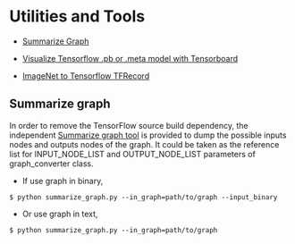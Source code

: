 # Utilities and Tools
* [Summarize Graph](#summarize-graph)

* [Visualize Tensorflow .pb or .meta model with Tensorboard](./vis_pb_tensorboard.py)

* [ImageNet to Tensorflow TFRecord](./ImageNet-to-TFrecord/README.md)

## Summarize graph

In order to remove the TensorFlow source build dependency, the independent [Summarize graph tool](tools/summarize_graph.py) is provided to dump the possible inputs nodes and outputs nodes of the graph. It could be taken as the reference list for INPUT_NODE_LIST and OUTPUT_NODE_LIST parameters
of graph_converter class. 

- If use graph in binary,

```
$ python summarize_graph.py --in_graph=path/to/graph --input_binary
```

- Or use graph in text,

```
$ python summarize_graph.py --in_graph=path/to/graph
```

